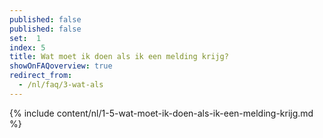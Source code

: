 ```yaml
---
published: false
published: false
set:  1
index: 5
title: Wat moet ik doen als ik een melding krijg?
showOnFAQoverview: true
redirect_from: 
  - /nl/faq/3-wat-als
---
```

{% include content/nl/1-5-wat-moet-ik-doen-als-ik-een-melding-krijg.md %}
